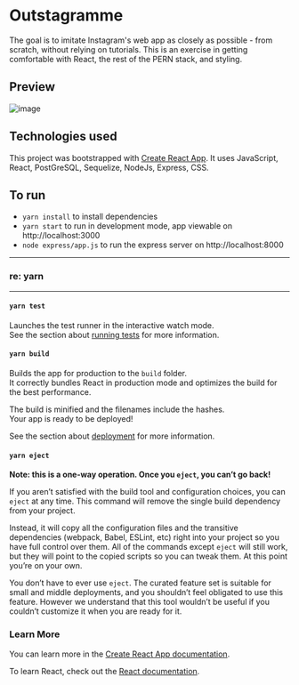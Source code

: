# Outstagramme

The goal is to imitate Instagram's web app as closely as possible - from scratch, without relying on tutorials. This is an exercise in getting comfortable with React, the rest of the PERN stack, and styling. 

## Preview

![image](https://user-images.githubusercontent.com/63588842/124107799-800bc200-da5d-11eb-818d-88a7906bd3b9.png)

## Technologies used

This project was bootstrapped with [Create React App](https://github.com/facebook/create-react-app). 
It uses JavaScript, React, PostGreSQL, Sequelize, NodeJs, Express, CSS.

## To run

- `yarn install` to install dependencies
- `yarn start` to run in development mode, app viewable on http://localhost:3000
- `node express/app.js` to run the express server on http://localhost:8000

--------------
### re: yarn
--------------

#### `yarn test`

Launches the test runner in the interactive watch mode.\
See the section about [running tests](https://facebook.github.io/create-react-app/docs/running-tests) for more information.

#### `yarn build`

Builds the app for production to the `build` folder.\
It correctly bundles React in production mode and optimizes the build for the best performance.

The build is minified and the filenames include the hashes.\
Your app is ready to be deployed!

See the section about [deployment](https://facebook.github.io/create-react-app/docs/deployment) for more information.

#### `yarn eject`

**Note: this is a one-way operation. Once you `eject`, you can’t go back!**

If you aren’t satisfied with the build tool and configuration choices, you can `eject` at any time. This command will remove the single build dependency from your project.

Instead, it will copy all the configuration files and the transitive dependencies (webpack, Babel, ESLint, etc) right into your project so you have full control over them. All of the commands except `eject` will still work, but they will point to the copied scripts so you can tweak them. At this point you’re on your own.

You don’t have to ever use `eject`. The curated feature set is suitable for small and middle deployments, and you shouldn’t feel obligated to use this feature. However we understand that this tool wouldn’t be useful if you couldn’t customize it when you are ready for it.

### Learn More

You can learn more in the [Create React App documentation](https://facebook.github.io/create-react-app/docs/getting-started).

To learn React, check out the [React documentation](https://reactjs.org/).
